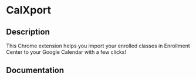 # CalXport
## Description
This Chrome extension helps you import your enrolled classes in Enrollment Center to your Google Calendar with a few clicks!
## Documentation
